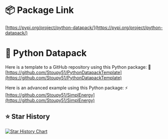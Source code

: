 
# 📦 Package Link
[https://pypi.org/project/python-datapack/](https://pypi.org/project/python-datapack/)

# 🐍 Python Datapack
Here is a template to a GitHub repository using this Python package: 📝
[https://github.com/Stoupy51/PythonDatapackTemplate](https://github.com/Stoupy51/PythonDatapackTemplate)

Here is an advanced example using this Python package: ⚡
[https://github.com/Stoupy51/SimplEnergy](https://github.com/Stoupy51/SimplEnergy)

## ⭐ Star History

<a href="https://star-history.com/#Stoupy51/python_datapack&Date">
 <picture>
   <source media="(prefers-color-scheme: dark)" srcset="https://api.star-history.com/svg?repos=Stoupy51/python_datapack&type=Date&theme=dark" />
   <source media="(prefers-color-scheme: light)" srcset="https://api.star-history.com/svg?repos=Stoupy51/python_datapack&type=Date" />
   <img alt="Star History Chart" src="https://api.star-history.com/svg?repos=Stoupy51/python_datapack&type=Date" />
 </picture>
</a>

